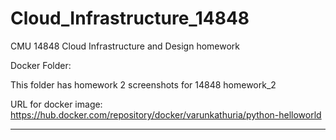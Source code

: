 # Cloud_Infrastructure_14848
CMU 14848 Cloud Infrastructure and Design homework

Docker Folder:

This folder has homework 2 screenshots for 14848 homework_2 

URL for docker image: https://hub.docker.com/repository/docker/varunkathuria/python-helloworld
___
